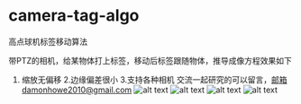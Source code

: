 # camera-tag-algo
高点球机标签移动算法

带PTZ的相机，给某物体打上标签，移动后标签跟随物体，推导成像方程效果如下
1. 缩放无偏移
2.边缘偏差很小
3.支持各种相机
交流一起研究的可以留言，邮箱damonhowe2010@gmail.com
![alt text](https://github.com/ihjmh/camera-tag-algo/blob/master/4291575352907_.pic_hd.jpg)
![alt text](https://github.com/ihjmh/camera-tag-algo/blob/master/4281575352882_.pic_hd.jpg)
![alt text](https://github.com/ihjmh/camera-tag-algo/blob/master/4271575352847_.pic_hd.jpg)
![alt text](https://github.com/ihjmh/camera-tag-algo/blob/master/4261575352818_.pic_hd.jpg)



